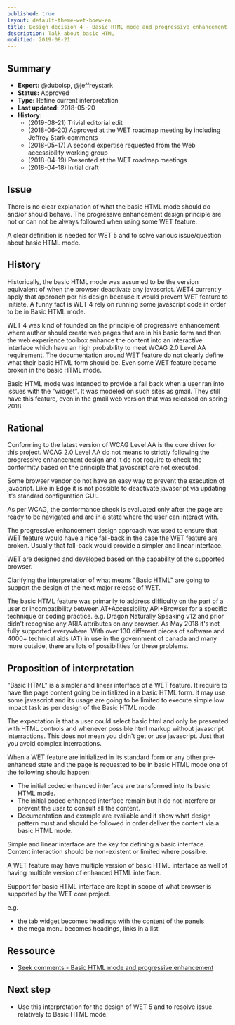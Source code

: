 ```yaml
---
published: true
layout: default-theme-wet-boew-en
title: Design decision 4 - Basic HTML mode and progressive enhancement
description: Talk about basic HTML
modified: 2019-08-21
---
```


## Summary

* **Expert:** @duboisp, @jeffreystark
* **Status:** Approved
* **Type:** Refine current interpretation
* **Last updated:** 2018-05-20
* **History:**
	* (2019-08-21) Trivial editorial edit
	* (2018-06-20) Approved at the WET roadmap meeting by including Jeffrey Stark comments
	* (2018-05-17) A second expertise requested from the Web accessibility working group
	* (2018-04-19) Presented at the WET roadmap meetings
	* (2018-04-18) Initial draft

## Issue

There is no clear explanation of what the basic HTML mode should do and/or should behave. The progressive enhancement design principle are not or can not be always followed when using some WET feature.

A clear definition is needed for WET 5 and to solve various issue/question about basic HTML mode.

## History

Historically, the basic HTML mode was assumed to be the version equivalent of when the browser deactivate any javascript. WET4 currently apply that approach per his design because it would prevent WET feature to initiate. A funny fact is WET 4 rely on running some javascript code in order to be in Basic HTML mode.

WET 4 was kind of founded on the principle of progressive enhancement where author should create web pages that are in his basic form and then the web experience toolbox enhance the content into an interactive interface which have an high probability to meet WCAG 2.0 Level AA requirement. The documentation around WET feature do not clearly define what their basic HTML form should be. Even some WET feature became broken in the basic HTML mode.

Basic HTML mode was intended to provide a fall back when a user ran into issues with the "widget". It was modeled on such sites as gmail. They still have this feature, even in the gmail web version that was released on spring 2018.

## Rational

Conforming to the latest version of WCAG Level AA is the core driver for this project. WCAG 2.0 Level AA do not means to strictly following the progressive enhancement design and it do not require to check the conformity based on the principle that javascript are not executed.

Some browser vendor do not have an easy way to prevent the execution of javacript. Like in Edge it is not possible to deactivate javascript via updating it's standard configuration GUI.

As per WCAG, the conformance check is evaluated only after the page are ready to be navigated and are in a state where the user can interact with.

The progressive enhancement design approach was used to ensure that WET feature would have a nice fall-back in the case the WET feature are broken. Usually that fall-back would provide a simpler and linear interface.

WET are designed and developed based on the capability of the supported browser.

Clarifying the interpretation of what means "Basic HTML" are going to support the design of the next major release of WET.

The basic HTML feature was primarily to address difficulty on the part of a user or incompatibility between AT+Accessibility API+Browser for a specific technique or coding practice. e.g. Dragon Naturally Speaking v12 and prior didn't recognise any ARIA attributes on any browser. As May 2018 it's not fully supported everywhere. With over 130 different pieces of software and 4000+ technical aids (AT) in use in the government of canada and many more outside, there are lots of possibilities for these problems.

## Proposition of interpretation

"Basic HTML" is a simpler and linear interface of a WET feature. It require to have the page content going be initialized in a basic HTML form. It may use some javascript and its usage are going to be limited to execute simple low impact task as per design of the Basic HTML mode.

The expectation is that a user could select basic html and only be presented with HTML controls and whenever possible html markup without javascript interractions. This does not mean you didn't get or use javascript. Just that you avoid complex interractions.

When a WET feature are initialized in its standard form or any other pre-enhanced state and the page is requested to be in basic HTML mode one of the following should happen:
* The initial coded enhanced interface are transformed into its basic HTML mode.
* The initial coded enhanced interface remain but it do not interfere or prevent the user to consult all the content.
* Documentation and example are available and it show what design pattern must and should be followed in order deliver the content via a basic HTML mode.

Simple and linear interface are the key for defining a basic interface. Content interaction should be non-existent or limited where possible.

A WET feature may have multiple version of basic HTML interface as well of having multiple version of enhanced HTML interface.

Support for basic HTML interface are kept in scope of what browser is supported by the WET core project.

e.g.
* the tab widget becomes headings with the content of the panels
* the mega menu becomes headings, links in a list

## Ressource

* [Seek comments - Basic HTML mode and progressive enhancement](https://github.com/wet-boew/wet-boew/issues/8357)

## Next step

* Use this interpretation for the design of WET 5 and to resolve issue relatively to Basic HTML mode.

